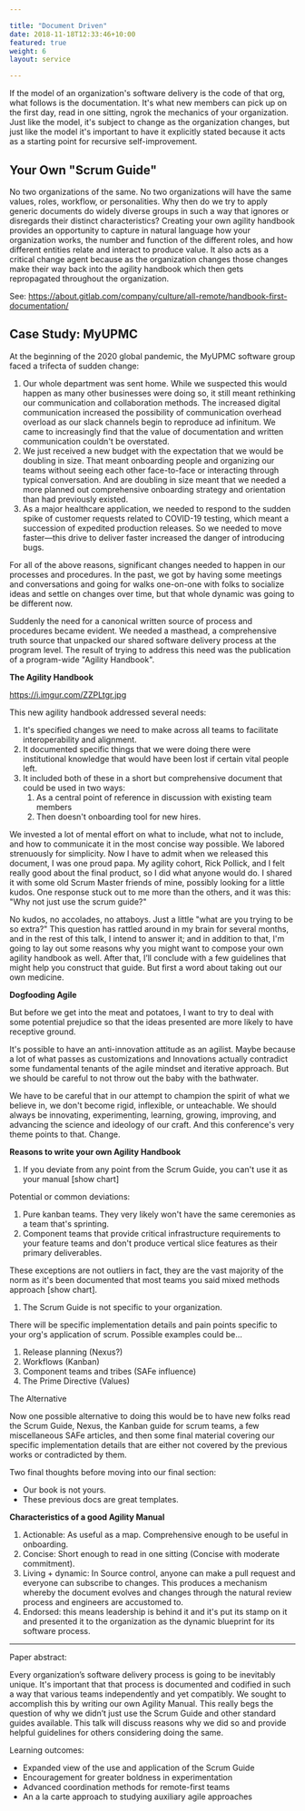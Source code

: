 ```yaml
---

title: "Document Driven"  
date: 2018-11-18T12:33:46+10:00  
featured: true  
weight: 6  
layout: service

---
```


If the model of an organization's software delivery is the code of that org, what follows is the documentation. It's what new members can pick up on the first day, read in one sitting, ngrok the mechanics of your organization. Just like the model, it's subject to change as the organization changes, but just like the model it's important to have it explicitly stated because it acts as a starting point for recursive self-improvement.

## Your Own "Scrum Guide"

No two organizations of the same. No two organizations will have the same values, roles, workflow, or personalities. Why then do we try to apply generic documents do widely diverse groups in such a way that ignores or disregards their distinct characteristics? Creating your own agility handbook provides an opportunity to capture in natural language how your organization works, the number and function of the different roles, and how different entities relate and interact to produce value. It also acts as a critical change agent because as the organization changes those changes make their way back into the agility handbook which then gets repropagated throughout the organization.

See: https://about.gitlab.com/company/culture/all-remote/handbook-first-documentation/

## Case Study: MyUPMC

At the beginning of the 2020 global pandemic, the MyUPMC software group faced a trifecta of sudden change:

1.  Our whole department was sent home. While we suspected this would happen as many other businesses were doing so, it still meant rethinking our communication and collaboration methods. The increased digital communication increased the possibility of communication overhead overload as our slack channels begin to reproduce ad infinitum. We came to increasingly find that the value of documentation and written communication couldn't be overstated.
2.  We just received a new budget with the expectation that we would be doubling in size. That meant onboarding people and organizing our teams without seeing each other face-to-face or interacting through typical conversation. And are doubling in size meant that we needed a more planned out comprehensive onboarding strategy and orientation than had previously existed.
3.  As a major healthcare application, we needed to respond to the sudden spike of customer requests related to COVID-19 testing, which meant a succession of expedited production releases. So we needed to move faster—this drive to deliver faster increased the danger of introducing bugs.

For all of the above reasons, significant changes needed to happen in our processes and procedures. In the past, we got by having some meetings and conversations and going for walks one-on-one with folks to socialize ideas and settle on changes over time, but that whole dynamic was going to be different now. 

Suddenly the need for a canonical written source of process and procedures became evident. We needed a masthead, a comprehensive truth source that unpacked our shared software delivery process at the program level. The result of trying to address this need was the publication of a program-wide "Agility Handbook". 

**The Agility Handbook**

https://i.imgur.com/ZZPLtgr.jpg

This new agility handbook addressed several needs:

1.  It's specified changes we need to make across all teams to facilitate interoperability and alignment.
2.  It documented specific things that we were doing there were institutional knowledge that would have been lost if certain vital people left.
3.  It included both of these in a short but comprehensive document that could be used in two ways:
    1.  As a central point of reference in discussion with existing team members
    2.  Then doesn't onboarding tool for new hires.

We invested a lot of mental effort on what to include, what not to include, and how to communicate it in the most concise way possible. We labored strenuously for simplicity. Now I have to admit when we released this document, I was one proud papa. My agility cohort, Rick Pollick, and I felt really good about the final product, so I did what anyone would do. I shared it with some old Scrum Master friends of mine, possibly looking for a little kudos. One response stuck out to me more than the others, and it was this: "Why not just use the scrum guide?"

No kudos, no accolades, no attaboys. Just a little "what are you trying to be so extra?" This question has rattled around in my brain for several months, and in the rest of this talk, I intend to answer it; and in addition to that, I'm going to lay out some reasons why you might want to compose your own agility handbook as well. After that, I’ll conclude with a few guidelines that might help you construct that guide. But first a word about taking out our own medicine. 

**Dogfooding Agile**

But before we get into the meat and potatoes, I want to try to deal with some potential prejudice so that the ideas presented are more likely to have receptive ground.

It's possible to have an anti-innovation attitude as an agilist. Maybe because a lot of what passes as customizations and Innovations actually contradict some fundamental tenants of the agile mindset and iterative approach. But we should be careful to not throw out the baby with the bathwater.

We have to be careful that in our attempt to champion the spirit of what we believe in, we don't become rigid, inflexible, or unteachable. We should always be innovating, experimenting, learning, growing, improving, and advancing the science and ideology of our craft. And this conference's very theme points to that. Change. 

**Reasons to write your own Agility Handbook**

1.  If you deviate from any point from the Scrum Guide, you can't use it as your manual \[show chart\]

Potential or common deviations:

1.  Pure kanban teams. They very likely won't have the same ceremonies as a team that's sprinting.
2.  Component teams that provide critical infrastructure requirements to your feature teams and don't produce vertical slice features as their primary deliverables.

These exceptions are not outliers in fact, they are the vast majority of the norm as it's been documented that most teams you said mixed methods approach \[show chart\].

1.  The Scrum Guide is not specific to your organization.

There will be specific implementation details and pain points specific to your org's application of scrum. Possible examples could be…

1.  Release planning (Nexus?)
2.  Workflows (Kanban)
3.  Component teams and tribes (SAFe influence)
4.  The Prime Directive (Values)

The Alternative

Now one possible alternative to doing this would be to have new folks read the Scrum Guide, Nexus, the Kanban guide for scrum teams, a few miscellaneous SAFe articles, and then some final material covering our specific implementation details that are either not covered by the previous works or contradicted by them. 

Two final thoughts before moving into our final section:

*   Our book is not yours.
*   These previous docs are great templates.

**Characteristics of a good Agility Manual**

1.  Actionable: As useful as a map. Comprehensive enough to be useful in onboarding.
2.  Concise: Short enough to read in one sitting (Concise with moderate commitment).
3.  Living + dynamic: In Source control, anyone can make a pull request and everyone can subscribe to changes. This produces a mechanism whereby the document evolves and changes through the natural review process and engineers are accustomed to.
4.  Endorsed: this means leadership is behind it and it's put its stamp on it and presented it to the organization as the dynamic blueprint for its software process.

---

Paper abstract:

Every organization’s software delivery process is going to be inevitably unique. It's important that that process is documented and codified in such a way that various teams independently and yet compatibly. We sought to accomplish this by writing our own Agility Manual. This really begs the question of why we didn’t just use the Scrum Guide and other standard guides available. This talk will discuss reasons why we did so and provide helpful guidelines for others considering doing the same. 

Learning outcomes:

*   Expanded view of the use and application of the Scrum Guide
*   Encouragement for greater boldness in experimentation
*   Advanced coordination methods for remote-first teams
*   An a la carte approach to studying auxiliary agile approaches
